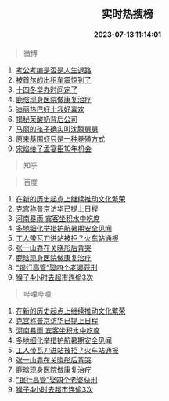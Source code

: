 <div align="center"><h2>实时热搜榜</h2><h4>2023-07-13 11:14:01</h4></div>

> 微博  

1. [考公考编是否是人生退路](https://s.weibo.com/weibo?q=%23%E8%80%83%E5%85%AC%E8%80%83%E7%BC%96%E6%98%AF%E5%90%A6%E6%98%AF%E4%BA%BA%E7%94%9F%E9%80%80%E8%B7%AF%23&t=31&band_rank=1&Refer=top)<br />
2. [被首尔的出租车震惊到了](https://s.weibo.com/weibo?q=%E8%A2%AB%E9%A6%96%E5%B0%94%E7%9A%84%E5%87%BA%E7%A7%9F%E8%BD%A6%E9%9C%87%E6%83%8A%E5%88%B0%E4%BA%86&t=31&band_rank=2&Refer=top)<br />
3. [十四冬举办时间定了](https://s.weibo.com/weibo?q=%23%E5%8D%81%E5%9B%9B%E5%86%AC%E4%B8%BE%E5%8A%9E%E6%97%B6%E9%97%B4%E5%AE%9A%E4%BA%86%23&t=31&band_rank=3&Refer=top)<br />
4. [鹿晗现身医院做康复治疗](https://s.weibo.com/weibo?q=%23%E9%B9%BF%E6%99%97%E7%8E%B0%E8%BA%AB%E5%8C%BB%E9%99%A2%E5%81%9A%E5%BA%B7%E5%A4%8D%E6%B2%BB%E7%96%97%23&t=31&band_rank=4&Refer=top)<br />
5. [迪丽热巴好土我好喜欢](https://s.weibo.com/weibo?q=%23%E8%BF%AA%E4%B8%BD%E7%83%AD%E5%B7%B4%E5%A5%BD%E5%9C%9F%E6%88%91%E5%A5%BD%E5%96%9C%E6%AC%A2%23&t=31&band_rank=5&Refer=top)<br />
6. [揭秘茉酸奶背后公司](https://s.weibo.com/weibo?q=%23%E6%8F%AD%E7%A7%98%E8%8C%89%E9%85%B8%E5%A5%B6%E8%83%8C%E5%90%8E%E5%85%AC%E5%8F%B8%23&t=31&band_rank=6&Refer=top)<br />
7. [马丽的孩子确实叫沈腾舅舅](https://s.weibo.com/weibo?q=%23%E9%A9%AC%E4%B8%BD%E7%9A%84%E5%AD%A9%E5%AD%90%E7%A1%AE%E5%AE%9E%E5%8F%AB%E6%B2%88%E8%85%BE%E8%88%85%E8%88%85%23&t=31&band_rank=7&Refer=top)<br />
8. [原来基围虾只是一种养殖方式](https://s.weibo.com/weibo?q=%23%E5%8E%9F%E6%9D%A5%E5%9F%BA%E5%9B%B4%E8%99%BE%E5%8F%AA%E6%98%AF%E4%B8%80%E7%A7%8D%E5%85%BB%E6%AE%96%E6%96%B9%E5%BC%8F%23&t=31&band_rank=8&Refer=top)<br />
9. [宋焰给了孟宴臣10年机会](https://s.weibo.com/weibo?q=%23%E5%AE%8B%E7%84%B0%E7%BB%99%E4%BA%86%E5%AD%9F%E5%AE%B4%E8%87%A310%E5%B9%B4%E6%9C%BA%E4%BC%9A%23&t=31&band_rank=9&Refer=top)<br />

> 知乎  


> 百度  

1. [在新的历史起点上继续推动文化繁荣](https://www.baidu.com/s?wd=%E5%9C%A8%E6%96%B0%E7%9A%84%E5%8E%86%E5%8F%B2%E8%B5%B7%E7%82%B9%E4%B8%8A%E7%BB%A7%E7%BB%AD%E6%8E%A8%E5%8A%A8%E6%96%87%E5%8C%96%E7%B9%81%E8%8D%A3&sa=fyb_news&rsv_dl=fyb_news)<br />
2. [克宫称普京访华已提上日程](https://www.baidu.com/s?wd=%E5%85%8B%E5%AE%AB%E7%A7%B0%E6%99%AE%E4%BA%AC%E8%AE%BF%E5%8D%8E%E5%B7%B2%E6%8F%90%E4%B8%8A%E6%97%A5%E7%A8%8B&sa=fyb_news&rsv_dl=fyb_news)<br />
3. [河南暴雨 宾客坐积水中吃席](https://www.baidu.com/s?wd=%E6%B2%B3%E5%8D%97%E6%9A%B4%E9%9B%A8+%E5%AE%BE%E5%AE%A2%E5%9D%90%E7%A7%AF%E6%B0%B4%E4%B8%AD%E5%90%83%E5%B8%AD&sa=fyb_news&rsv_dl=fyb_news)<br />
4. [多地细化举措护航暑期安全见闻](https://www.baidu.com/s?wd=%E5%A4%9A%E5%9C%B0%E7%BB%86%E5%8C%96%E4%B8%BE%E6%8E%AA%E6%8A%A4%E8%88%AA%E6%9A%91%E6%9C%9F%E5%AE%89%E5%85%A8%E8%A7%81%E9%97%BB&sa=fyb_news&rsv_dl=fyb_news)<br />
5. [工人带瓦刀进站被拒？火车站通报](https://www.baidu.com/s?wd=%E5%B7%A5%E4%BA%BA%E5%B8%A6%E7%93%A6%E5%88%80%E8%BF%9B%E7%AB%99%E8%A2%AB%E6%8B%92%EF%BC%9F%E7%81%AB%E8%BD%A6%E7%AB%99%E9%80%9A%E6%8A%A5&sa=fyb_news&rsv_dl=fyb_news)<br />
6. [张一山靠在关晓彤后背哭](https://www.baidu.com/s?wd=%E5%BC%A0%E4%B8%80%E5%B1%B1%E9%9D%A0%E5%9C%A8%E5%85%B3%E6%99%93%E5%BD%A4%E5%90%8E%E8%83%8C%E5%93%AD&sa=fyb_news&rsv_dl=fyb_news)<br />
7. [鹿晗现身医院做康复治疗](https://www.baidu.com/s?wd=%E9%B9%BF%E6%99%97%E7%8E%B0%E8%BA%AB%E5%8C%BB%E9%99%A2%E5%81%9A%E5%BA%B7%E5%A4%8D%E6%B2%BB%E7%96%97&sa=fyb_news&rsv_dl=fyb_news)<br />
8. [“银行高管”娶四个老婆获刑](https://www.baidu.com/s?wd=%E2%80%9C%E9%93%B6%E8%A1%8C%E9%AB%98%E7%AE%A1%E2%80%9D%E5%A8%B6%E5%9B%9B%E4%B8%AA%E8%80%81%E5%A9%86%E8%8E%B7%E5%88%91&sa=fyb_news&rsv_dl=fyb_news)<br />
9. [猴子4小时去超市连偷3次](https://www.baidu.com/s?wd=%E7%8C%B4%E5%AD%904%E5%B0%8F%E6%97%B6%E5%8E%BB%E8%B6%85%E5%B8%82%E8%BF%9E%E5%81%B73%E6%AC%A1&sa=fyb_news&rsv_dl=fyb_news)<br />

> 哔哩哔哩  

1. [在新的历史起点上继续推动文化繁荣](https://www.baidu.com/s?wd=%E5%9C%A8%E6%96%B0%E7%9A%84%E5%8E%86%E5%8F%B2%E8%B5%B7%E7%82%B9%E4%B8%8A%E7%BB%A7%E7%BB%AD%E6%8E%A8%E5%8A%A8%E6%96%87%E5%8C%96%E7%B9%81%E8%8D%A3&sa=fyb_news&rsv_dl=fyb_news)<br />
2. [克宫称普京访华已提上日程](https://www.baidu.com/s?wd=%E5%85%8B%E5%AE%AB%E7%A7%B0%E6%99%AE%E4%BA%AC%E8%AE%BF%E5%8D%8E%E5%B7%B2%E6%8F%90%E4%B8%8A%E6%97%A5%E7%A8%8B&sa=fyb_news&rsv_dl=fyb_news)<br />
3. [河南暴雨 宾客坐积水中吃席](https://www.baidu.com/s?wd=%E6%B2%B3%E5%8D%97%E6%9A%B4%E9%9B%A8+%E5%AE%BE%E5%AE%A2%E5%9D%90%E7%A7%AF%E6%B0%B4%E4%B8%AD%E5%90%83%E5%B8%AD&sa=fyb_news&rsv_dl=fyb_news)<br />
4. [多地细化举措护航暑期安全见闻](https://www.baidu.com/s?wd=%E5%A4%9A%E5%9C%B0%E7%BB%86%E5%8C%96%E4%B8%BE%E6%8E%AA%E6%8A%A4%E8%88%AA%E6%9A%91%E6%9C%9F%E5%AE%89%E5%85%A8%E8%A7%81%E9%97%BB&sa=fyb_news&rsv_dl=fyb_news)<br />
5. [工人带瓦刀进站被拒？火车站通报](https://www.baidu.com/s?wd=%E5%B7%A5%E4%BA%BA%E5%B8%A6%E7%93%A6%E5%88%80%E8%BF%9B%E7%AB%99%E8%A2%AB%E6%8B%92%EF%BC%9F%E7%81%AB%E8%BD%A6%E7%AB%99%E9%80%9A%E6%8A%A5&sa=fyb_news&rsv_dl=fyb_news)<br />
6. [张一山靠在关晓彤后背哭](https://www.baidu.com/s?wd=%E5%BC%A0%E4%B8%80%E5%B1%B1%E9%9D%A0%E5%9C%A8%E5%85%B3%E6%99%93%E5%BD%A4%E5%90%8E%E8%83%8C%E5%93%AD&sa=fyb_news&rsv_dl=fyb_news)<br />
7. [鹿晗现身医院做康复治疗](https://www.baidu.com/s?wd=%E9%B9%BF%E6%99%97%E7%8E%B0%E8%BA%AB%E5%8C%BB%E9%99%A2%E5%81%9A%E5%BA%B7%E5%A4%8D%E6%B2%BB%E7%96%97&sa=fyb_news&rsv_dl=fyb_news)<br />
8. [“银行高管”娶四个老婆获刑](https://www.baidu.com/s?wd=%E2%80%9C%E9%93%B6%E8%A1%8C%E9%AB%98%E7%AE%A1%E2%80%9D%E5%A8%B6%E5%9B%9B%E4%B8%AA%E8%80%81%E5%A9%86%E8%8E%B7%E5%88%91&sa=fyb_news&rsv_dl=fyb_news)<br />
9. [猴子4小时去超市连偷3次](https://www.baidu.com/s?wd=%E7%8C%B4%E5%AD%904%E5%B0%8F%E6%97%B6%E5%8E%BB%E8%B6%85%E5%B8%82%E8%BF%9E%E5%81%B73%E6%AC%A1&sa=fyb_news&rsv_dl=fyb_news)<br />
